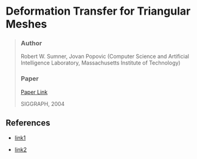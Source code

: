 # Deformation Transfer for Triangular Meshes

> ### Author 
> Robert W. Sumner, Jovan Popovic (Computer Science and Artificial Intelligence Laboratory, Massachusetts Institute of Technology)
>
> ### Paper
>
> [Paper Link](https://people.csail.mit.edu/sumner/research/deftransfer/Sumner2004DTF.pdf)
>
> SIGGRAPH, 2004

## References

- [link1](https://github.com/Golevka/deformation-transfer/tree/master)

- [link2](https://github.com/mickare/Deformation-Transfer-for-Triangle-Meshes/tree/master)
